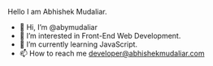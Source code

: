 Hello I am Abhishek Mudaliar.

- 👋 Hi, I’m @abymudaliar
- 👀 I’m interested in Front-End Web Development.
- 🌱 I’m currently learning JavaScript.
- 📫 How to reach me developer@abhishekmudaliar.com
<!---
abymudaliar/abymudaliar is a ✨ special ✨ repository because its `README.md` (this file) appears on your GitHub profile.
You can click the Preview link to take a look at your changes.
--->
